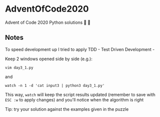 # AdventOfCode2020
Advent of Code 2020 Python solutions :christmas_tree: :santa:

## Notes
To speed development up I tried to apply TDD - Test Driven Development -

Keep 2 windows opened side by side (e.g.):
```
vim day3_1.py
```
and
```
watch -n 1 -d 'cat input3 | python3 day3_1.py'
```

This way, `watch` will keep the script results updated (remember to save with `ESC :w` to apply changes) and you'll notice when the algorithm is right

Tip: try your solution against the examples given in the puzzle
